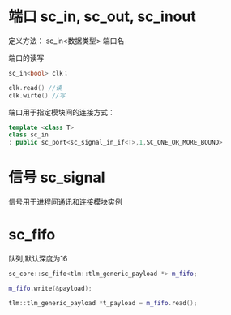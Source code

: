 # 端口 sc_in, sc_out, sc_inout
定义方法： sc_in<数据类型> 端口名

端口的读写
```c++
sc_in<bool> clk；

clk.read() //读
clk.wirte() //写
```

端口用于指定模块间的连接方式：

```c++
template <class T>
class sc_in
: public sc_port<sc_signal_in_if<T>,1,SC_ONE_OR_MORE_BOUND>
```

# 信号 sc_signal
信号用于进程间通讯和连接模块实例

# sc_fifo
队列,默认深度为16

```c++
sc_core::sc_fifo<tlm::tlm_generic_payload *> m_fifo;

m_fifo.write(&payload);

tlm::tlm_generic_payload *t_payload = m_fifo.read();
```
